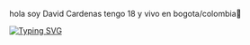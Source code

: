 hola soy David Cardenas tengo 18 y vivo en bogota/colombia👋

[![Typing SVG](https://readme-typing-svg.demolab.com?font=fira+code&pause=2000&color=0100F7&center=true&width=431&height=51&lines=Full+Stack+;Developer)](https://git.io/typing-svg)
<!--

hola soy David Cardenas tengo 18 y vivo en bogota/colombia👋

**Davidc5922/Davidc5922** is a ✨ _special_ ✨ repository because its `README.md` (this file) appears on your GitHub profile.
[![Typing SVG](https://readme-typing-svg.demolab.com?font=fira+code&pause=2000&color=0100F7&center=false&width=425&height=50&lines=Full+Stack+Developer)](https://git.io/typing-svg)
Here are some ideas to get you started:

- 🔭 I’m currently working on ...
- 🌱 I’m currently learning ...
- 👯 I’m looking to collaborate on ...
- 🤔 I’m looking for help with ...
- 💬 Ask me about ...
- 📫 How to reach me: ...
- 😄 Pronouns: ...
- ⚡ Fun fact: ...
-->
